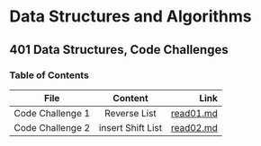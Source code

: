 # Data Structures and Algorithms

## 401 Data Structures, Code Challenges

### Table of Contents

| File          |   Content     | Link  |
| ------------- |:-------------:| -----:|
| Code Challenge 1      | Reverse List | [read01.md](python/code_challenges/reverseList/README.md) |
| Code Challenge 2      | insert Shift List | [read02.md](python/code_challenges/insertShiftList/README.md) |




